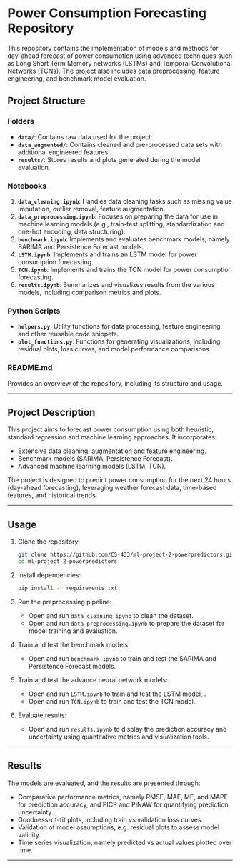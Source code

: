 # Power Consumption Forecasting Repository

This repository contains the implementation of models and methods for day-ahead forecast of power consumption using advanced techniques such as Long Short Term Memory networks (LSTMs) and Temporal Convolutional Networks (TCNs). The project also includes data preprocessing, feature engineering, and benchmark model evaluation.

## Project Structure

### **Folders**
- **`data/`**: Contains raw data used for the project.
- **`data_augmented/`**: Contains cleaned and pre-processed data sets with additional engineered features.
- **`results/`**: Stores results and plots generated during the model evaluation.

### **Notebooks**
1. **`data_cleaning.ipynb`**: Handles data cleaning tasks such as missing value imputation, outlier removal, feature augmentation.
2. **`data_preprocessing.ipynb`**: Focuses on preparing the data for use in machine learning models (e.g., train-test splitting, standardization and one-hot encoding, data structuring).
3. **`benchmark.ipynb`**: Implements and evaluates benchmark models, namely SARIMA and Persistence Forecast models.
4. **`LSTM.ipynb`**: Implements and trains an LSTM model for power consumption forecasting.
5. **`TCN.ipynb`**: Implements and trains the TCN model for power consumption forecasting.
6. **`results.ipynb`**: Summarizes and visualizes results from the various models, including comparison metrics and plots.

### **Python Scripts**
- **`helpers.py`**: Utility functions for data processing, feature engineering, and other reusable code snippets.
- **`plot_functions.py`**: Functions for generating visualizations, including residual plots, loss curves, and model performance comparisons.

### **README.md**
Provides an overview of the repository, including its structure and usage.

---

## Project Description
This project aims to forecast power consumption using both heuristic, standard regression and machine learning approaches. It incorporates:
- Extensive data cleaning, augmentation and feature engineering.
- Benchmark models (SARIMA, Persistence Forecast).
- Advanced machine learning models (LSTM, TCN).

The project is designed to predict power consumption for the next 24 hours (day-ahead forecasting), leveraging weather forecast data, time-based features, and historical trends.

---

## Usage
1. Clone the repository:
   ```bash
   git clone https://github.com/CS-433/ml-project-2-powerpredictors.git
   cd ml-project-2-powerpredictors
   ```
2. Install dependencies:
   ```bash
   pip install -r requirements.txt
   ```

3. Run the preprocessing pipeline:
   - Open and run `data_cleaning.ipynb` to clean the dataset.
   - Open and run `data_preprocessing.ipynb` to prepare the dataset for model training and evaluation.
     
4. Train and test the benchmark models:
   - Open and run  `benchmark.ipynb` to train and test the SARIMA and Persistence Forecast models.
    
5. Train and test the advance neural network models:
   - Open and run `LSTM.ipynb` to train and test the LSTM model, .
   - Open and run `TCN.ipynb` to train and test the TCN model.

6. Evaluate results:
   - Open and run `results.ipynb` to display the prediction accuracy and uncertainty using quantitative metrics and visualization tools.

---

## Results
The models are evaluated, and the results are presented through:  
- Comparative performance metrics, namely RMSE, MAE, ME, and MAPE for prediction accuracy, and PICP and PINAW for quantifying prediction uncertainty.  
- Goodness-of-fit plots, including train vs validation loss curves.  
- Validation of model assumptions, e.g. residual plots to assess model validity.  
- Time series visualization, namely predicted vs actual values plotted over time.  

---

